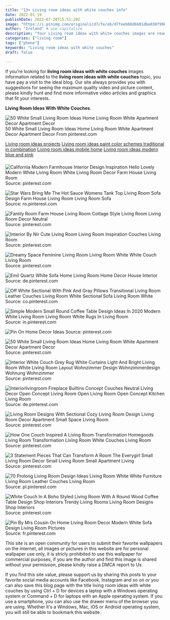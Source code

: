 ```yaml
---
title: "13+ Living room ideas with white couches info"
date: 2022-01-19
publishDate: 2022-07-20T15:51:20Z
image: "https://i.pinimg.com/originals/d7/fe/eb/d7feeb08d6b01dbe030f996751b7ded2.jpg"
author: "Ireland" # use capitalize
description: "Your Living room ideas with white couches images are ready. Living room ideas with white couches are a topic that is being searched for and liked by netizens today. You can Get the Living room ideas with white couches files here. Download all free photos and vectors."
categories: ["living room"]
tags: ["phone"]
keywords: "Living room ideas with white couches"
draft: false

---
```


If you're looking for **living room ideas with white couches** images information related to the **living room ideas with white couches** topic, you have pay a visit to the ideal  blog.  Our site always  provides you with  suggestions  for seeing  the maximum  quality video and picture  content, please kindly hunt and find more informative video articles and graphics  that fit your interests.

**Living Room Ideas With White Couches**. 

![50 White Small Living Room Ideas Home Living Room White Apartment Decor Apartment Decor](https://i.pinimg.com/564x/5a/1c/81/5a1c81da05af8f43361a60d7d79b35f4.jpg "50 White Small Living Room Ideas Home Living Room White Apartment Decor Apartment Decor")
50 White Small Living Room Ideas Home Living Room White Apartment Decor Apartment Decor From pinterest.com

[Living room ideas projects](/living-room-ideas-projects/)
[Living room ideas paint color schemes traditional in combination](/living-room-ideas-paint-color-schemes-traditional-in-combination/)
[Living room ideas mobile home](/living-room-ideas-mobile-home/)
[Living room ideas modern blue and pink](/living-room-ideas-modern-blue-and-pink/)



### 

 


![California Modern Farmhouse Interior Design Inspiration Hello Lovely Modern White Living Room White Living Room Decor Farm House Living Room](https://i.pinimg.com/736x/1a/9c/e3/1a9ce398bfc608fa276336997467c6c2.jpg "California Modern Farmhouse Interior Design Inspiration Hello Lovely Modern White Living Room White Living Room Decor Farm House Living Room")
Source: pinterest.com

 

![Star Wars Bring Me The Hot Sauce Womens Tank Top Living Room Sofa Design Farm House Living Room Living Room Sofa](https://i.pinimg.com/originals/36/48/53/36485308b5c3868ab911e7384207fbcc.jpg "Star Wars Bring Me The Hot Sauce Womens Tank Top Living Room Sofa Design Farm House Living Room Living Room Sofa")
Source: ro.pinterest.com

 

![Family Room Farm House Living Room Cottage Style Living Room Living Room Decor Neutral](https://i.pinimg.com/736x/cf/96/39/cf9639be51647feac3cfa25a52bd7709.jpg "Family Room Farm House Living Room Cottage Style Living Room Living Room Decor Neutral")
Source: pinterest.com

 

![Interior By Nir Cute Living Room Living Room Inspiration Couches Living Room](https://i.pinimg.com/originals/e5/ef/24/e5ef249f7e4fef957743e2663ee4bf17.jpg "Interior By Nir Cute Living Room Living Room Inspiration Couches Living Room")
Source: pinterest.com

 

![Dreamy Space Feminine Living Room Living Room White White Couch Living Room](https://i.pinimg.com/originals/63/e6/cd/63e6cdb820ab1f5c41f8929c7bec0390.jpg "Dreamy Space Feminine Living Room Living Room White White Couch Living Room")
Source: pinterest.com

 

![Emil Quartz White Sofa Home Living Room Home Decor House Interior](https://i.pinimg.com/originals/9a/29/b3/9a29b3fa5466eb5bc005e75a5eed76e6.jpg "Emil Quartz White Sofa Home Living Room Home Decor House Interior")
Source: de.pinterest.com

 

![Off White Sectional With Pink And Gray Pillows Transitional Living Room Leather Couches Living Room White Sectional Sofa Living Room White](https://i.pinimg.com/originals/c1/3b/a9/c13ba93e91807c45fc3d5eabf849b085.jpg "Off White Sectional With Pink And Gray Pillows Transitional Living Room Leather Couches Living Room White Sectional Sofa Living Room White")
Source: co.pinterest.com

 

![Simple Modern Small Round Coffee Table Design Ideas In 2020 Modern White Living Room Living Room White Rugs In Living Room](https://i.pinimg.com/736x/53/78/bd/5378bd4720a078328009bb8fdc495cbe.jpg "Simple Modern Small Round Coffee Table Design Ideas In 2020 Modern White Living Room Living Room White Rugs In Living Room")
Source: in.pinterest.com

 

![Pin On Home Decor Ideas](https://i.pinimg.com/736x/c1/3a/76/c13a765dae8acd0629584c88594ed15b.jpg "Pin On Home Decor Ideas")
Source: pinterest.com

 

![50 White Small Living Room Ideas Home Living Room White Apartment Decor Apartment Decor](https://i.pinimg.com/564x/5a/1c/81/5a1c81da05af8f43361a60d7d79b35f4.jpg "50 White Small Living Room Ideas Home Living Room White Apartment Decor Apartment Decor")
Source: pinterest.com

 

![Interior White Couch Grey Rug White Curtains Light And Bright Living Room White Living Room Layout Wohnzimmer Design Wohnzimmerdesign Wohnung Wohnzimmer](https://i.pinimg.com/736x/46/b6/df/46b6dfe5deeac31b8288317198bb4fc2.jpg "Interior White Couch Grey Rug White Curtains Light And Bright Living Room White Living Room Layout Wohnzimmer Design Wohnzimmerdesign Wohnung Wohnzimmer")
Source: pinterest.com

 

![Interiorlivingroom Fireplace Builtins Concept Couches Neutral Living Decor Open Concept Living Room Open Living Room Open Concept Kitchen Living Room](https://i.pinimg.com/originals/dc/f5/0d/dcf50d9f606fc7c87a10ed47fee925a3.jpg "Interiorlivingroom Fireplace Builtins Concept Couches Neutral Living Decor Open Concept Living Room Open Living Room Open Concept Kitchen Living Room")
Source: de.pinterest.com

 

![Living Room Designs With Sectional Cozy Living Room Design Living Room Decor Apartment Small Space Living Room](https://i.pinimg.com/originals/6d/36/3e/6d363ebff73c6131a4cea35aaba6139b.jpg "Living Room Designs With Sectional Cozy Living Room Design Living Room Decor Apartment Small Space Living Room")
Source: pinterest.com

 

![How One Couch Inspired A Living Room Transformation Homegoods Living Room Transformation Living Room White Couches Living Room](https://i.pinimg.com/originals/4d/76/5a/4d765a82b7e8270ebe4aa104b6611436.jpg "How One Couch Inspired A Living Room Transformation Homegoods Living Room Transformation Living Room White Couches Living Room")
Source: pinterest.com

 

![3 Statement Pieces That Can Transform A Room The Everygirl Small Living Room Decor Small Living Room Small Apartment Living](https://i.pinimg.com/originals/15/c0/c9/15c0c91462eec182f4bf935530f0f770.jpg "3 Statement Pieces That Can Transform A Room The Everygirl Small Living Room Decor Small Living Room Small Apartment Living")
Source: pinterest.com

 

![70 Prolong Living Room Design Ideas Living Room White White Furniture Living Room Leather Couches Living Room](https://i.pinimg.com/originals/1e/fa/dc/1efadc73a880ca8f9bd21cfeecb397c8.jpg "70 Prolong Living Room Design Ideas Living Room White White Furniture Living Room Leather Couches Living Room")
Source: pl.pinterest.com

 

![White Couch In A Boho Styled Living Room With A Round Wood Coffee Table Design Shop Interiors Trendy Living Rooms Living Room Designs Shop Interiors](https://i.pinimg.com/originals/f3/cd/4d/f3cd4daa49e02077beaaa347cabe6558.jpg "White Couch In A Boho Styled Living Room With A Round Wood Coffee Table Design Shop Interiors Trendy Living Rooms Living Room Designs Shop Interiors")
Source: pinterest.com

 

![Pin By Mrs Cousin On Home Living Room Decor Modern White Sofa Design Living Room Pictures](https://i.pinimg.com/originals/d7/fe/eb/d7feeb08d6b01dbe030f996751b7ded2.jpg "Pin By Mrs Cousin On Home Living Room Decor Modern White Sofa Design Living Room Pictures")
Source: fr.pinterest.com

 

This site is an open community for users to submit their favorite wallpapers on the internet, all images or pictures in this website are for personal wallpaper use only, it is stricly prohibited to use this wallpaper for commercial purposes, if you are the author and find this image is shared without your permission, please kindly raise a DMCA report to Us.

If you find this site value, please support us by sharing this posts to your favorite social media accounts like Facebook, Instagram and so on or you can also save this blog page with the title living room ideas with white couches by using Ctrl + D for devices a laptop with a Windows operating system or Command + D for laptops with an Apple operating system. If you use a smartphone, you can also use the drawer menu of the browser you are using. Whether it's a Windows, Mac, iOS or Android operating system, you will still be able to bookmark this website.
